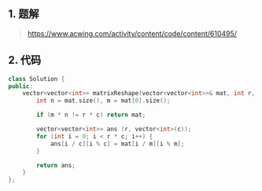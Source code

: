 ## 1. 题解
> https://www.acwing.com/activity/content/code/content/610495/

## 2. 代码
```c++
class Solution {
public:
    vector<vector<int>> matrixReshape(vector<vector<int>>& mat, int r, int c) {
        int n = mat.size(), m = mat[0].size();

        if (m * n != r * c) return mat;

        vector<vector<int>> ans (r, vector<int>(c));
        for (int i = 0; i < r * c; i++) {
            ans[i / c][i % c] = mat[i / m][i % m];
        }

        return ans;
    }
};
```